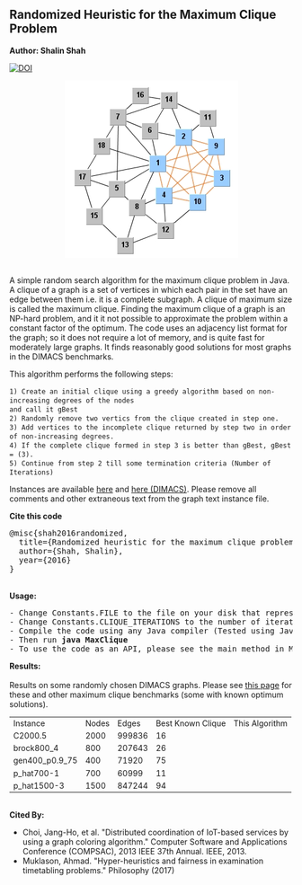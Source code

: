 <h2>Randomized Heuristic for the Maximum Clique Problem</h2>

<b>Author: Shalin Shah</b>

<a href="https://zenodo.org/badge/latestdoi/197826489"><img src="https://zenodo.org/badge/197826489.svg" alt="DOI"></a>

<div align="center"><img src="https://github.com/shah314/clique/raw/master/clique.jpg" align="center" border="0"></div><br>

A simple random search algorithm for the maximum clique problem in Java. A clique of a graph is a set of vertices in which each pair in the set have an edge between them i.e. it is a complete subgraph. A clique of maximum  size is called the maximum clique. Finding the maximum clique of a graph is an NP-hard problem, and it it not possible to approximate the problem within a constant factor of the optimum. The code uses an adjacency list format for the graph; so it does not require a lot of memory, and is quite fast for moderately large graphs. It finds reasonably good solutions for most graphs in the DIMACS benchmarks.

This algorithm performs the following steps:

	1) Create an initial clique using a greedy algorithm based on non-increasing degrees of the nodes
	and call it gBest
	2) Randomly remove two vertics from the clique created in step one.
	3) Add vertices to the incomplete clique returned by step two in order of non-increasing degrees.
	4) If the complete clique formed in step 3 is better than gBest, gBest = (3).
	5) Continue from step 2 till some termination criteria (Number of Iterations)

Instances are available <a href="http://www.nlsde.buaa.edu.cn/~kexu/benchmarks/graph-benchmarks.htm">here</a> and <a href="http://iridia.ulb.ac.be/~fmascia/maximum_clique/DIMACS-benchmark">here (DIMACS)</a>. Please remove all comments and other extraneous text from the graph text instance file.

<b>Cite this code</b><br>
<pre>
@misc{shah2016randomized,
  title={Randomized heuristic for the maximum clique problem},
  author={Shah, Shalin},
  year={2016}
}
</pre>
<br>
<b>Usage:</b>
<pre>
- Change Constants.FILE to the file on your disk that represents the graph
- Change Constants.CLIQUE_ITERATIONS to the number of iterations the algorithm should run for
- Compile the code using any Java compiler (Tested using Java 8)
- Then run <b>java MaxClique</b>
- To use the code as an API, please see the main method in MaxClique.java
</pre>

<b>Results:</b><br><br>
Results on some randomly chosen DIMACS graphs. Please see <a href="http://iridia.ulb.ac.be/~fmascia/maximum_clique/DIMACS-benchmark">this page</a> for these and other maximum clique benchmarks (some with known optimum solutions).<br>
<table>
	<tr><td>Instance</td><td>Nodes</td><td>Edges</td><td>Best Known Clique</td><td>This Algorithm</td></tr>
	<tr><td>C2000.5</td><td>2000</td><td>999836</td><td>16</td><td></td></tr>
	<tr><td>brock800_4</td><td>800</td><td>207643</td><td>26</td><td></td></tr>
	<tr><td>gen400_p0.9_75</td><td>400</td><td>71920</td><td>75</td><td></td></tr>
	<tr><td>p_hat700-1</td><td>700</td><td>60999</td><td>11</td><td></td></tr>
	<tr><td>p_hat1500-3</td><td>1500</td><td>847244</td><td>94</td><td></td></tr>
</table><br>
<b>Cited By:</b>
<ul>
<li>Choi, Jang-Ho, et al. "Distributed coordination of IoT-based services by using a graph coloring algorithm." Computer Software and Applications Conference (COMPSAC), 2013 IEEE 37th Annual. IEEE, 2013.</li>
<li>Muklason, Ahmad. "Hyper-heuristics and fairness in examination timetabling problems." Philosophy (2017)</li>
</ul>
